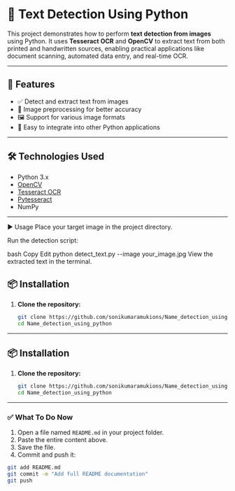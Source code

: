 # 📝 Text Detection Using Python

This project demonstrates how to perform **text detection from images** using Python. It uses **Tesseract OCR** and **OpenCV** to extract text from both printed and handwritten sources, enabling practical applications like document scanning, automated data entry, and real-time OCR.

---

## 🚀 Features

- ✅ Detect and extract text from images
- 📐 Image preprocessing for better accuracy
- 🖼️ Support for various image formats
- 🔗 Easy to integrate into other Python applications

---

## 🛠️ Technologies Used

- Python 3.x
- [OpenCV](https://opencv.org/)
- [Tesseract OCR](https://github.com/tesseract-ocr/tesseract)
- [Pytesseract](https://pypi.org/project/pytesseract/)
- NumPy

---

▶️ Usage
Place your target image in the project directory.

Run the detection script:

bash
Copy
Edit
python detect_text.py --image your_image.jpg
View the extracted text in the terminal.

## 📦 Installation

1. **Clone the repository:**

   ```bash
   git clone https://github.com/sonikumaramukions/Name_detection_using_python.git
   cd Name_detection_using_python

---

## 📦 Installation

1. **Clone the repository:**

   ```bash
   git clone https://github.com/sonikumaramukions/Name_detection_using_python.git
   cd Name_detection_using_python


---

### ✅ What To Do Now
1. Open a file named `README.md` in your project folder.
2. Paste the entire content above.
3. Save the file.
4. Commit and push it:

```bash
git add README.md
git commit -m "Add full README documentation"
git push
